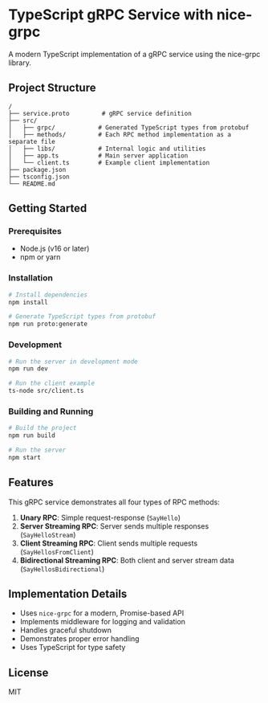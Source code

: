 # TypeScript gRPC Service with nice-grpc

A modern TypeScript implementation of a gRPC service using the nice-grpc library.

## Project Structure

```
/
├── service.proto         # gRPC service definition
├── src/
│   ├── grpc/            # Generated TypeScript types from protobuf
│   ├── methods/         # Each RPC method implementation as a separate file
│   ├── libs/            # Internal logic and utilities
│   ├── app.ts           # Main server application
│   └── client.ts        # Example client implementation
├── package.json
├── tsconfig.json
└── README.md
```

## Getting Started

### Prerequisites

- Node.js (v16 or later)
- npm or yarn

### Installation

```bash
# Install dependencies
npm install

# Generate TypeScript types from protobuf
npm run proto:generate
```

### Development

```bash
# Run the server in development mode
npm run dev

# Run the client example
ts-node src/client.ts
```

### Building and Running

```bash
# Build the project
npm run build

# Run the server
npm start
```

## Features

This gRPC service demonstrates all four types of RPC methods:

1. **Unary RPC**: Simple request-response (`SayHello`)
2. **Server Streaming RPC**: Server sends multiple responses (`SayHelloStream`)
3. **Client Streaming RPC**: Client sends multiple requests (`SayHellosFromClient`)
4. **Bidirectional Streaming RPC**: Both client and server stream data (`SayHellosBidirectional`)

## Implementation Details

- Uses `nice-grpc` for a modern, Promise-based API
- Implements middleware for logging and validation
- Handles graceful shutdown
- Demonstrates proper error handling
- Uses TypeScript for type safety

## License

MIT
